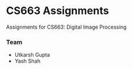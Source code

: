 # CS663 Assignments
Assignments for CS663: Digital Image Processing
### Team
* Utkarsh Gupta
* Yash Shah
